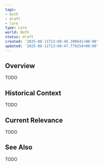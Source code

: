 ```yaml
---
tags:
- both
- draft
- lore
type: Lore
world: Both
status: draft
created: '2025-08-11T13:08:46.390641+00:00'
updated: '2025-08-11T13:08:47.779254+00:00'
---
```



## Overview

TODO
## Historical Context

TODO
## Current Relevance

TODO
## See Also

TODO
